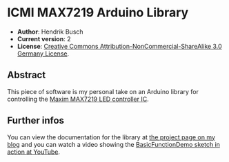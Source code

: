 ICMI MAX7219 Arduino Library
============================                                      
* __Author__: Hendrik Busch
* __Current version__: 2
* __License__: [Creative Commons Attribution-NonCommercial-ShareAlike 3.0 Germany License][4].

[4]: http://creativecommons.org/licenses/by-nc-sa/3.0/de/deed.en

Abstract
--------
This piece of software is my personal take on an Arduino library
for controlling the [Maxim MAX7219 LED controller IC][1].

[1]: http://www.maximintegrated.com/datasheet/index.mvp/id/1339

Further infos
-------------
You can view the documentation for the library at [the project page on my blog][2] and you can watch a video showing the [BasicFunctionDemo sketch in action at YouTube][3].

[2]: http://www.icanmakeit.de/category/make/projects/icmi-max7219-arduino-lib/
[3]: http://www.youtube.com/watch?v=RK2xP-nQUcU